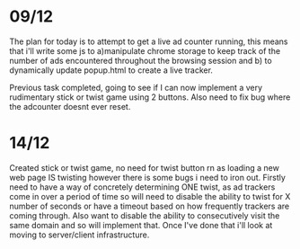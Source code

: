# 09/12
The plan for today is to attempt to get a live ad counter running, this means that i'll write some js to a)manipulate chrome storage to keep track of the number of ads encountered throughout the browsing session and b) to dynamically update popup.html to create a live tracker.

Previous task completed, going to see if I can now implement a very rudimentary stick or twist game using 2 buttons. Also need to fix bug where the adcounter doesnt ever reset.

# 14/12
Created stick or twist game, no need for twist button rn as loading a new web page IS twisting however there is some bugs i need to iron out. Firstly need to have a way of concretely determining ONE twist, as ad trackers come in over a period of time so will need to disable the ability to twist for X number of seconds or have a timeout based on how frequently trackers are coming through. Also want to disable the ability to consecutively visit the same domain and so will implement that. Once I've done that i'll look at moving to server/client infrastructure.